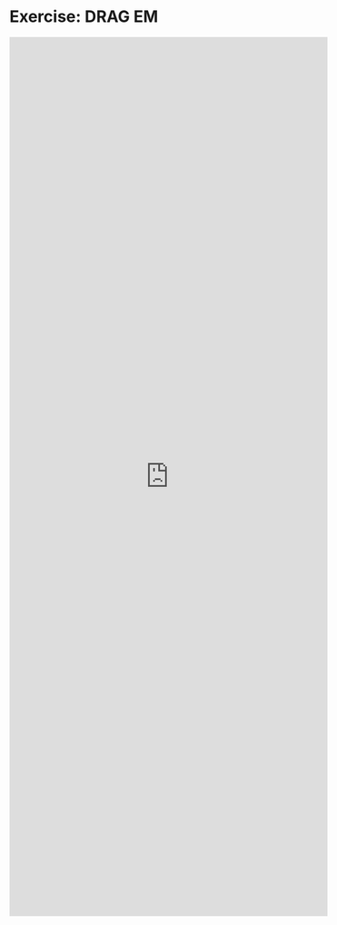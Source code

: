 <h1>Exercise: DRAG EM</h1>

<iframe src="https://h5p.org/h5p/embed/356417" width="560" height="1548" frameborder="0" allowfullscreen="allowfullscreen"></iframe><script src="https://h5p.org/sites/all/modules/h5p/library/js/h5p-resizer.js" charset="UTF-8"></script>


